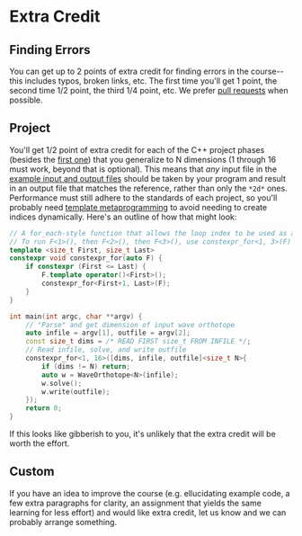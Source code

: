 ---
---

# Extra Credit

## Finding Errors

You can get up to 2 points of extra credit for finding errors in the course--this includes typos, broken links, etc. The first time you'll get 1 point, the second time 1/2 point, the third 1/4 point, etc. We prefer [pull requests](https://github.com/BYUHPC/sci-comp-course/compare) when possible.



## Project

You'll get 1/2 point of extra credit for each of the C++ project phases (besides the [first one](../project/phase1.md)) that you generalize to N dimensions (1 through 16 must work, beyond that is optional). This means that *any* input file in the [example input and output files](https://rc.byu.edu/course/wavefiles.tar.gz) should be taken by your program and result in an output file that matches the reference, rather than only the `*2d*` ones. Performance must still adhere to the standards of each project, so you'll probably need [template metaprogramming](../resources.md#typical-knowledge-gaps) to avoid needing to create indices dynamically. Here's an outline of how that might look:

```c++
// A for_each-style function that allows the loop index to be used as a template parameter for the supplied function
// To run F<1>(), then F<2>(), then F<3>(), use constexpr_for<1, 3>(F)
template <size_t First, size_t Last>
constexpr void constexpr_for(auto F) {
    if constexpr (First <= Last) {
        F.template operator()<First>();
        constexpr_for<First+1, Last>(F);
    }
}

int main(int argc, char **argv) {
    // "Parse" and get dimension of input wave orthotope
    auto infile = argv[1], outfile = argv[2];
    const size_t dims = /* READ FIRST size_t FROM INFILE */;
    // Read infile, solve, and write outfile
    constexpr_for<1, 16>([dims, infile, outfile]<size_t N>{
        if (dims != N) return;
        auto w = WaveOrthotope<N>(infile);
        w.solve();
        w.write(outfile);
    });
    return 0;
}
```

If this looks like gibberish to you, it's unlikely that the extra credit will be worth the effort.



## Custom

If you have an idea to improve the course (e.g. ellucidating example code, a few extra paragraphs for clarity, an assignment that yields the same learning for less effort) and would like extra credit, let us know and we can probably arrange something.
